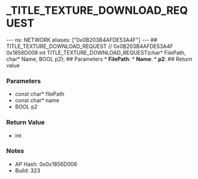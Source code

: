 # _TITLE_TEXTURE_DOWNLOAD_REQUEST

--- ns: NETWORK aliases: ["0x0B203B4AFDE53A4F"] --- ## TITLE_TEXTURE_DOWNLOAD_REQUEST  // 0x0B203B4AFDE53A4F 0x1856D008 int TITLE_TEXTURE_DOWNLOAD_REQUEST(char* FilePath, char* Name, BOOL p2);   ## Parameters * **FilePath**: * **Name**: * **p2**:  ## Return value

### Parameters
* const char* filePath
* const char* name
* BOOL p2

### Return Value
* int

### Notes
* AP Hash: 0x0x1856D008
* Build: 323

